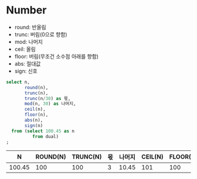 # Number

- round: 반올림
- trunc: 버림(0으로 향함)
- mod: 나머지
- ceil: 올림
- floor: 버림(무조건 소수점 아래를 향함)
- abs: 절대값
-  sign: 신호

```sql
select n,
       round(n),
       trunc(n),
       trunc(n/30) as 몫,
       mod(n, 30) as 나머지,
       ceil(n),
       floor(n),
       abs(n),
       sign(n)
  from (select 100.45 as n
          from dual)
;
```

| N      | ROUND(N) | TRUNC(N) | 몫   | 나머지 | CEIL(N) | FLOOR(N) | ABS(N) | SIGN(N) |
| ------ | -------- | -------- | ---- | ------ | ------- | -------- | ------ | ------- |
| 100.45 | 100      | 100      | 3    | 10.45  | 101     | 100      | 100.45 | 1       |